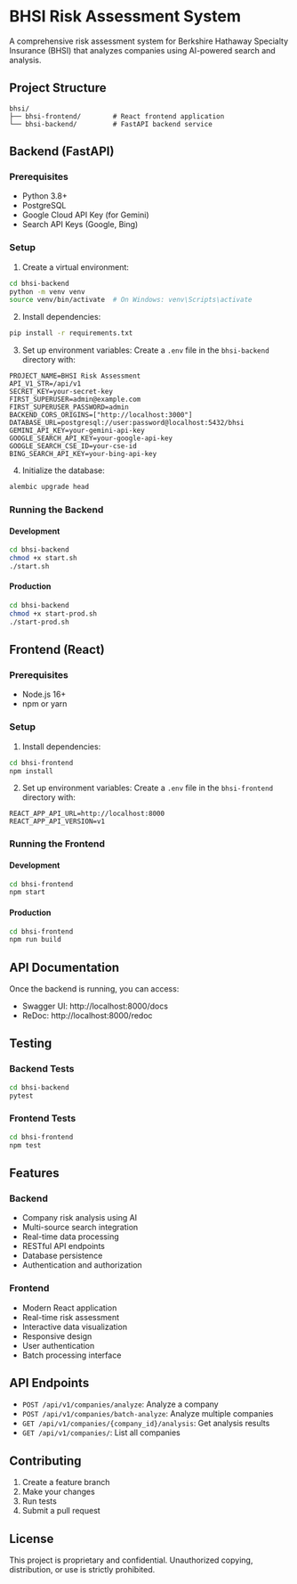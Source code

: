 # BHSI Risk Assessment System

A comprehensive risk assessment system for Berkshire Hathaway Specialty Insurance (BHSI) that analyzes companies using AI-powered search and analysis.

## Project Structure

```
bhsi/
├── bhsi-frontend/        # React frontend application
└── bhsi-backend/         # FastAPI backend service
```

## Backend (FastAPI)

### Prerequisites

- Python 3.8+
- PostgreSQL
- Google Cloud API Key (for Gemini)
- Search API Keys (Google, Bing)

### Setup

1. Create a virtual environment:

```bash
cd bhsi-backend
python -m venv venv
source venv/bin/activate  # On Windows: venv\Scripts\activate
```

2. Install dependencies:

```bash
pip install -r requirements.txt
```

3. Set up environment variables:
   Create a `.env` file in the `bhsi-backend` directory with:

```env
PROJECT_NAME=BHSI Risk Assessment
API_V1_STR=/api/v1
SECRET_KEY=your-secret-key
FIRST_SUPERUSER=admin@example.com
FIRST_SUPERUSER_PASSWORD=admin
BACKEND_CORS_ORIGINS=["http://localhost:3000"]
DATABASE_URL=postgresql://user:password@localhost:5432/bhsi
GEMINI_API_KEY=your-gemini-api-key
GOOGLE_SEARCH_API_KEY=your-google-api-key
GOOGLE_SEARCH_CSE_ID=your-cse-id
BING_SEARCH_API_KEY=your-bing-api-key
```

4. Initialize the database:

```bash
alembic upgrade head
```

### Running the Backend

#### Development

```bash
cd bhsi-backend
chmod +x start.sh
./start.sh
```

#### Production

```bash
cd bhsi-backend
chmod +x start-prod.sh
./start-prod.sh
```

## Frontend (React)

### Prerequisites

- Node.js 16+
- npm or yarn

### Setup

1. Install dependencies:

```bash
cd bhsi-frontend
npm install
```

2. Set up environment variables:
   Create a `.env` file in the `bhsi-frontend` directory with:

```env
REACT_APP_API_URL=http://localhost:8000
REACT_APP_API_VERSION=v1
```

### Running the Frontend

#### Development

```bash
cd bhsi-frontend
npm start
```

#### Production

```bash
cd bhsi-frontend
npm run build
```

## API Documentation

Once the backend is running, you can access:

- Swagger UI: http://localhost:8000/docs
- ReDoc: http://localhost:8000/redoc

## Testing

### Backend Tests

```bash
cd bhsi-backend
pytest
```

### Frontend Tests

```bash
cd bhsi-frontend
npm test
```

## Features

### Backend

- Company risk analysis using AI
- Multi-source search integration
- Real-time data processing
- RESTful API endpoints
- Database persistence
- Authentication and authorization

### Frontend

- Modern React application
- Real-time risk assessment
- Interactive data visualization
- Responsive design
- User authentication
- Batch processing interface

## API Endpoints

- `POST /api/v1/companies/analyze`: Analyze a company
- `POST /api/v1/companies/batch-analyze`: Analyze multiple companies
- `GET /api/v1/companies/{company_id}/analysis`: Get analysis results
- `GET /api/v1/companies/`: List all companies

## Contributing

1. Create a feature branch
2. Make your changes
3. Run tests
4. Submit a pull request

## License

This project is proprietary and confidential. Unauthorized copying, distribution, or use is strictly prohibited.
